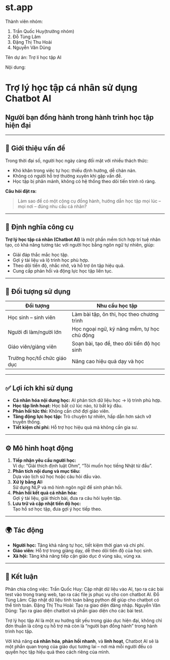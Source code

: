 # st.app

Thành viên nhóm:
1. Trần Quốc Huy(trưởng nhóm)
2. Đỗ Tùng Lâm
3. Đặng Thị Thu Hoài
4. Nguyễn Văn Dũng

Tên dự án:
Trợ lí học tập AI

Nội dung:
# Trợ lý học tập cá nhân sử dụng Chatbot AI  
## Người bạn đồng hành trong hành trình học tập hiện đại

---

## 🧠 Giới thiệu vấn đề

Trong thời đại số, người học ngày càng đối mặt với nhiều thách thức:

- Khó khăn trong việc tự học: thiếu định hướng, dễ chán nản.
- Không có người hỗ trợ thường xuyên khi gặp vấn đề.
- Học tập bị phân mảnh, không có hệ thống theo dõi tiến trình rõ ràng.

**Câu hỏi đặt ra:**  
> Làm sao để có một công cụ đồng hành, hướng dẫn học tập mọi lúc – mọi nơi – đúng nhu cầu cá nhân?

---

## 📖 Định nghĩa công cụ

**Trợ lý học tập cá nhân (Chatbot AI)** là một phần mềm tích hợp trí tuệ nhân tạo, có khả năng tương tác với người học bằng ngôn ngữ tự nhiên, giúp:

- Giải đáp thắc mắc học tập.
- Gợi ý tài liệu và lộ trình học phù hợp.
- Theo dõi tiến độ, nhắc nhở, và hỗ trợ ôn tập hiệu quả.
- Cung cấp phản hồi và động lực học tập liên tục.

---

## 🎯 Đối tượng sử dụng

| Đối tượng                 | Nhu cầu học tập                          |
|--------------------------|------------------------------------------|
| Học sinh – sinh viên     | Làm bài tập, ôn thi, học theo chương trình |
| Người đi làm/người lớn   | Học ngoại ngữ, kỹ năng mềm, tự học chủ động |
| Giáo viên/giảng viên     | Soạn bài, tạo đề, theo dõi tiến độ học sinh |
| Trường học/tổ chức giáo dục | Nâng cao hiệu quả dạy và học               |

---

## ✅ Lợi ích khi sử dụng

- **Cá nhân hóa nội dung học:** AI phân tích dữ liệu học → lộ trình phù hợp.
- **Học tập linh hoạt:** Học bất cứ lúc nào, từ bất kỳ đâu.
- **Phản hồi tức thì:** Không cần chờ đợi giáo viên.
- **Tăng động lực học tập:** Trò chuyện tự nhiên, hấp dẫn hơn sách vở truyền thống.
- **Tiết kiệm chi phí:** Hỗ trợ học hiệu quả mà không cần gia sư.

---

## ⚙️ Mô hình hoạt động

1. **Tiếp nhận yêu cầu người học:**  
   Ví dụ: “Giải thích định luật Ohm”, “Tôi muốn học tiếng Nhật từ đầu”.
2. **Phân tích nội dung và mục tiêu:**  
   Dựa vào lịch sử học hoặc câu hỏi đầu vào.
3. **Xử lý bằng AI:**  
   Sử dụng NLP và mô hình ngôn ngữ để sinh phản hồi.
4. **Phản hồi kết quả cá nhân hóa:**  
   Gợi ý tài liệu, giải thích bài, đưa ra câu hỏi luyện tập.
5. **Lưu trữ và cập nhật tiến độ học:**  
   Tạo hồ sơ học tập, đưa gợi ý học tiếp theo.

---

## 🌍 Tác động

- **Người học:** Tăng khả năng tự học, tiết kiệm thời gian và chi phí.
- **Giáo viên:** Hỗ trợ trong giảng dạy, dễ theo dõi tiến độ của học sinh.
- **Xã hội:** Tăng khả năng tiếp cận giáo dục ở vùng sâu, vùng xa.

---

## 📌 Kết luận

Phân chia công việc:
Trần Quốc Huy: Cập nhật dữ liệu vào AI, tạo ra các bài test vào trong trang web, tạo ra các file js phục vụ cho con chatbot AI.
Đỗ Tùng Lâm: Cập nhật dữ liệu tính toán bằng python để giúp cho chatbot có thể tính toán.
Đặng Thị Thu Hoài: Tạo ra giao diện đăng nhập.
Nguyễn Văn Dũng: Tạo ra giao diện chatbot và phần giao diện cho các bài test.

Trợ lý học tập AI là một xu hướng tất yếu trong giáo dục hiện đại, không chỉ đơn thuần là công cụ hỗ trợ mà còn là “người bạn đồng hành” trong hành trình học tập.

Với khả năng **cá nhân hóa**, **phản hồi nhanh**, và **linh hoạt**, Chatbot AI sẽ là một phần quan trọng của giáo dục tương lai – nơi mà mỗi người đều có quyền học tập hiệu quả theo cách riêng của mình.

